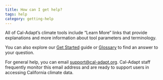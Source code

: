```yaml
---
title: How can I get help?
tags: help
category: getting-help
---
```


All of Cal-Adapt’s climate tools include “Learn More” links that provide explanations and more information about tool parameters and terminology.

You can also explore our [Get Started](/help/get-started/) guide or [Glossary](/help/glossary/) to find an answer to your question.

For general help, you can email <support@cal-adapt.org>. Cal-Adapt staff frequently monitor this email address and are ready to support users in accessing California climate data.
